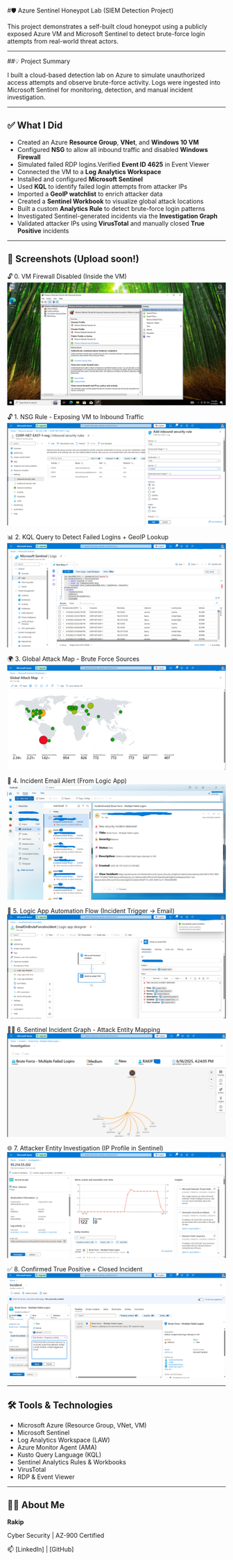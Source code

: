 #🛡️ Azure Sentinel Honeypot Lab (SIEM Detection Project)

This project demonstrates a self-built cloud honeypot using a publicly exposed Azure VM and Microsoft Sentinel to detect brute-force login attempts from real-world threat actors.

---

##💡 Project Summary

I built a cloud-based detection lab on Azure to simulate unauthorized access attempts and observe brute-force activity. Logs were ingested into Microsoft Sentinel for monitoring, detection, and manual incident investigation.

---

## ✅ What I Did

- Created an Azure **Resource Group**, **VNet**, and **Windows 10 VM**
- Configured **NSG** to allow all inbound traffic and disabled **Windows Firewall**
- Simulated failed RDP logins.Verified **Event ID 4625** in Event Viewer
- Connected the VM to a **Log Analytics Workspace**
- Installed and configured **Microsoft Sentinel**
- Used **KQL** to identify failed login attempts from attacker IPs
- Imported a **GeoIP watchlist** to enrich attacker data
- Created a **Sentinel Workbook** to visualize global attack locations
- Built a custom **Analytics Rule** to detect brute-force login patterns
- Investigated Sentinel-generated incidents via the **Investigation Graph**
- Validated attacker IPs using **VirusTotal** and manually closed **True Positive** incidents

---

## 📸 Screenshots (Upload soon!)

🔓 0. VM Firewall Disabled (Inside the VM)
   ![Firewall Off](images/VM-FirewallsOff.png)

🔓 1. NSG Rule - Exposing VM to Inbound Traffic
    ![NSG Rule](images/NSG-Rule.png)
    
📊 2. KQL Query to Detect Failed Logins + GeoIP Lookup
    ![KQL Query + GeoIP](images/Logs-KQL-geo-search.png)

🌍 3. Global Attack Map - Brute Force Sources
   ![Geo Map](images/geo-map.png)

🚨 4. Incident Email Alert (From Logic App)
   ![Email Alert](images/incident-email-alert.png)

🔧 5. Logic App Automation Flow (Incident Trigger → Email)
    ![Logic App Designer](images/EmailOnBruteForceIncident(LogicApp).png)

 🕵️‍♂️ 6. Sentinel Incident Graph - Attack Entity Mapping
    ![Investigation Graph](images/investigation_graph.png)

🌐 7. Attacker Entity Investigation (IP Profile in Sentinel)
    ![Entity Details](images/investigation.png)

✅ 8. Confirmed True Positive + Closed Incident
   ![Closed Incident](images/incident_closed.png)

---

## 🛠️ Tools & Technologies

- Microsoft Azure (Resource Group, VNet, VM)
- Microsoft Sentinel
- Log Analytics Workspace (LAW)
- Azure Monitor Agent (AMA)
- Kusto Query Language (KQL)
- Sentinel Analytics Rules & Workbooks
- VirusTotal
- RDP & Event Viewer

---

## 🙋‍♂️ About Me

**Rakip**
 
Cyber Security | AZ-900 Certified   
  
📫 [LinkedIn] | [GitHub]
